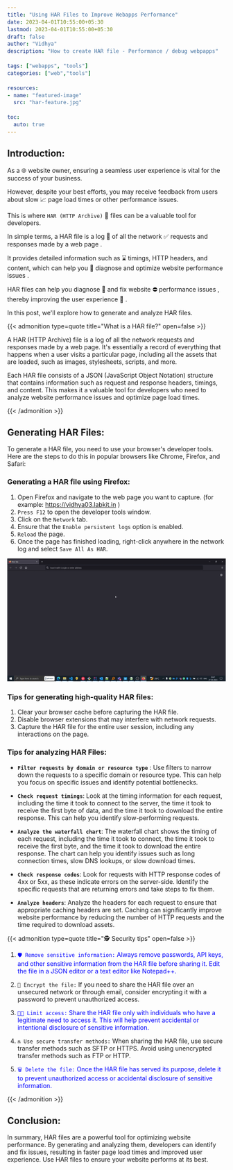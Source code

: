```yaml
---
title: "Using HAR Files to Improve Webapps Performance"
date: 2023-04-01T10:55:00+05:30
lastmod: 2023-04-01T10:55:00+05:30
draft: false
author: "Vidhya"
description: "How to create HAR file - Performance / debug webpapps"

tags: ["webapps", "tools"]
categories: ["web","tools"]
  
resources:
- name: "featured-image"
  src: "har-feature.jpg"

toc:
  auto: true  
---
```



## Introduction:

As a 🌐 website owner, ensuring a seamless user experience is vital for the success of your business.

However, despite your best efforts, you may receive feedback from users about slow 📈 page load times or other performance issues.

This is where ```HAR (HTTP Archive)``` 💎 files can be a valuable tool for developers.

In simple terms, a HAR file is a log 📄 of all the network ✅ requests and responses made by a web page .

It provides detailed information such as ⌛ timings, HTTP headers, and content, which can help you 🧬 diagnose and optimize website performance issues .

HAR files can help you diagnose 🧬 and fix website ⛔ performance issues , thereby improving the user experience 🔗 . 

In this post, we'll explore how to generate and analyze HAR files.

{{< admonition type=quote title="What is a HAR file?" open=false >}}

A HAR (HTTP Archive) file is a log of all the network requests and responses made by a web page. It's essentially a record of everything that happens when a user visits a particular page, including all the assets that are loaded, such as images, stylesheets, scripts, and more.

Each HAR file consists of a JSON (JavaScript Object Notation) structure that contains information such as request and response headers, timings, and content. This makes it a valuable tool for developers who need to analyze website performance issues and optimize page load times.

{{< /admonition >}}

## Generating HAR Files:

To generate a HAR file, you need to use your browser's developer tools. Here are the steps to do this in popular browsers like Chrome, Firefox, and Safari:

### Generating a HAR file using Firefox:

  1. Open Firefox and navigate to the web page you want to capture. (for example: https://vidhya03.labkit.in )
  2. `Press F12` to open the developer tools window.
  3. Click on the `Network` tab.
  4. Ensure that the `Enable persistent logs` option is enabled.
  5. `Reload` the page.
  6. Once the page has finished loading, right-click anywhere in the network log and select `Save All As HAR`.
  
  ![Export & import HAR](blog-personal-har-03.gif)
  
### Tips for generating high-quality HAR files:

  1. Clear your browser cache before capturing the HAR file.
  2. Disable browser extensions that may interfere with network requests.
  3. Capture the HAR file for the entire user session, including any interactions on the page.

### Tips for analyzing HAR Files:

 * **`Filter requests by domain or resource type`** : Use filters to narrow down the requests to a specific domain or resource type. This can help you focus on specific issues and identify potential bottlenecks.


* **`Check request timings`**: Look at the timing information for each request, including the time it took to connect to the server, the time it took to receive the first byte of data, and the time it took to download the entire response. This can help you identify slow-performing requests.


* **`Analyze the waterfall chart`**: The waterfall chart shows the timing of each request, including the time it took to connect, the time it took to receive the first byte, and the time it took to download the entire response. The chart can help you identify issues such as long connection times, slow DNS lookups, or slow download times.

* **`Check response codes`**: Look for requests with HTTP response codes of 4xx or 5xx, as these indicate errors on the server-side. Identify the specific requests that are returning errors and take steps to fix them.

* **`Analyze headers`**: Analyze the headers for each request to ensure that appropriate caching headers are set. Caching can significantly improve website performance by reducing the number of HTTP requests and the time required to download assets.

{{< admonition type=quote title="🕵️ Security tips" open=false >}}

  1. <span style="color:blue"> ```🛡️ Remove sensitive information:``` Always remove passwords, API keys, and other sensitive information from the HAR file before sharing it. Edit the file in a JSON editor or a text editor like Notepad++.
  </span>

  2. ```🔐 Encrypt the file:``` If you need to share the HAR file over an unsecured network or through email, consider encrypting it with a password to prevent unauthorized access.

  3. <span style="color:blue">```👨‍💻 Limit access:``` Share the HAR file only with individuals who have a legitimate need to access it. This will help prevent accidental or intentional disclosure of sensitive information.</span>

  4. ```🔛 Use secure transfer methods:``` When sharing the HAR file, use secure transfer methods such as SFTP or HTTPS. Avoid using unencrypted transfer methods such as FTP or HTTP.

  5. <span style="color:blue">```🗑️ Delete the file:``` Once the HAR file has served its purpose, delete it to prevent unauthorized access or accidental disclosure of sensitive information.</span>

{{< /admonition >}}

## Conclusion:

In summary, HAR files are a powerful tool for optimizing website performance. 
By generating and analyzing them, developers can identify and fix issues, resulting in faster page load times and improved user experience. 
Use HAR files to ensure your website performs at its best.